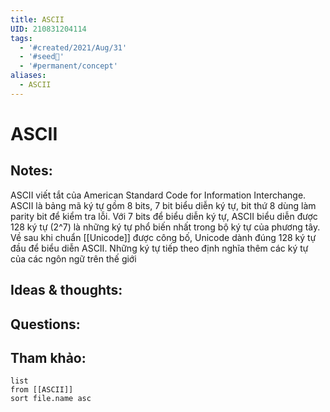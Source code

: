 ```yaml
---
title: ASCII
UID: 210831204114
tags:
  - '#created/2021/Aug/31'
  - '#seed🥜'
  - '#permanent/concept'
aliases:
  - ASCII
---
```

# ASCII

## Notes:
ASCII viết tắt của American Standard Code for Information Interchange.
ASCII là bảng mã ký tự gồm 8 bits, 7 bit biểu diễn ký tự, bit thứ 8 dùng làm parity bit để kiểm tra lỗi. 
Với 7 bits để biểu diễn ký tự, ASCII biểu diễn được 128 ký tự (2^7) là những ký tự phổ biến nhất trong bộ ký tự của phương tây.
Về sau khi chuẩn [[Unicode]] được công bố, Unicode dành đúng 128 ký tự đầu để biểu diễn ASCII. Những ký tự tiếp theo định nghĩa thêm các ký tự của các ngôn ngữ trên thế giới



## Ideas & thoughts:

## Questions:


## Tham khảo:
```dataview
list
from [[ASCII]]
sort file.name asc
```